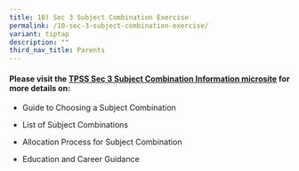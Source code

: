 ```yaml
---
title: 10) Sec 3 Subject Combination Exercise
permalink: /10-sec-3-subject-combination-exercise/
variant: tiptap
description: ""
third_nav_title: Parents
---
```

<h4>Please visit the <a href="https://sites.google.com/moe.edu.sg/tpsssubjectcombi/home?authuser=0" rel="noopener nofollow" target="_blank">TPSS Sec 3 Subject Combination Information microsite</a> for more details on: </h4>
<ul data-tight="true" class="tight">
<li>
<p>Guide to Choosing a Subject Combination</p>
</li>
<li>
<p>List of Subject Combinations</p>
</li>
<li>
<p>Allocation Process for Subject Combination</p>
</li>
<li>
<p>Education and Career Guidance</p>
</li>
</ul>
<p></p>
<p></p>